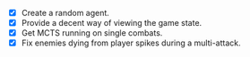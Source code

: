 - [x] Create a random agent.
- [x] Provide a decent way of viewing the game state.
- [x] Get MCTS running on single combats.
- [x] Fix enemies dying from player spikes during a multi-attack.
